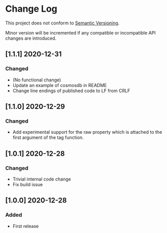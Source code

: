 # Change Log

This project does not conform to [Semantic Versioning](http://semver.org/).

Minor version will be incremented if any compatible or incompatible API changes are introduced.

## [1.1.1] 2020-12-31
### Changed
- (No functional change)
- Update an example of cosmosdb in README
- Change line endings of published code to LF from CRLF

## [1.1.0] 2020-12-29
### Changed
- Add experimental support for the raw property which is attached to the first argument of the tag function.

## [1.0.1] 2020-12-28
### Changed
- Trivial internal code change
- Fix build issue

## [1.0.0] 2020-12-28
### Added
- First release